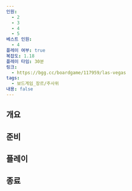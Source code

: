 ```yaml
---
인원:
  - 2
  - 3
  - 4
  - 5
베스트 인원:
  - 4
플레이 여부: true
복잡도: 1.18
플레이 타임: 30분
링크:
  - https://bgg.cc/boardgame/117959/las-vegas
tags:
  - 보드게임_장르/주사위
내용: false
---
```

## 개요
## 준비
## 플레이
## 종료